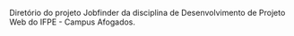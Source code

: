 Diretório do projeto Jobfinder da disciplina de Desenvolvimento de Projeto Web do IFPE - Campus Afogados.